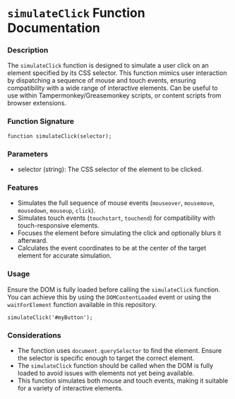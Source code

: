 # `simulateClick` Function Documentation

### Description

The `simulateClick` function is designed to simulate a user click on an element specified by its CSS selector. This function mimics user interaction by dispatching a sequence of mouse and touch events, ensuring compatibility with a wide range of interactive elements. Can be useful to use within Tampermonkey/Greasemonkey scripts, or content scripts from browser extensions.

### Function Signature

```
function simulateClick(selector);
```

### Parameters

- selector (string): The CSS selector of the element to be clicked.

### Features

- Simulates the full sequence of mouse events (`mouseover`, `mousemove`, `mousedown`, `mouseup`, `click`).
- Simulates touch events (`touchstart`, `touchend`) for compatibility with touch-responsive elements.
- Focuses the element before simulating the click and optionally blurs it afterward.
- Calculates the event coordinates to be at the center of the target element for accurate simulation.

### Usage

Ensure the DOM is fully loaded before calling the `simulateClick` function. You can achieve this by using the `DOMContentLoaded` event or using the `waitForElement` function available in this repository.

```
simulateClick('#myButton');
```

### Considerations

- The function uses `document.querySelector` to find the element. Ensure the selector is specific enough to target the correct element.
- The `simulateClick` function should be called when the DOM is fully loaded to avoid issues with elements not yet being available.
- This function simulates both mouse and touch events, making it suitable for a variety of interactive elements.
